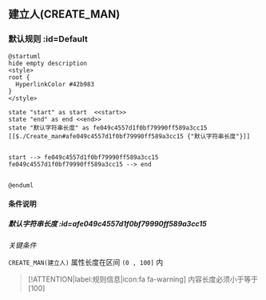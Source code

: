 ## 建立人(CREATE_MAN) <!-- {docsify-ignore-all} -->

   

### 默认规则 :id=Default

```plantuml
@startuml
hide empty description
<style>
root {
  HyperlinkColor #42b983
}
</style>

state "start" as start  <<start>>
state "end" as end <<end>>
state "默认字符串长度" as fe049c4557d1f0bf79990ff589a3cc15 [[$./Create_man#afe049c4557d1f0bf79990ff589a3cc15 {"默认字符串长度"}]]


start --> fe049c4557d1f0bf79990ff589a3cc15 
fe049c4557d1f0bf79990ff589a3cc15 --> end 


@enduml
```

#### 条件说明

##### 默认字符串长度 :id=afe049c4557d1f0bf79990ff589a3cc15


*关键条件*


`CREATE_MAN(建立人)` 属性长度在区间 `(0 , 100]` 内

> [!ATTENTION|label:规则信息|icon:fa fa-warning]
> 内容长度必须小于等于[100]







